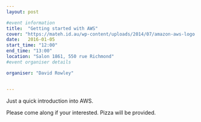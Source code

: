 ```yaml
---
layout: post

#event information
title:  "Getting started with AWS"
cover: "https://mateh.id.au/wp-content/uploads/2014/07/amazon-aws-logo.jpg"
date:   2016-01-05
start_time: "12:00"
end_time: "13:00"
location: "Salon 1861, 550 rue Richmond"
#event organiser details

organiser: "David Rowley"


---
```


Just a quick introduction into AWS.

Please come along if your interested. Pizza will be provided.
